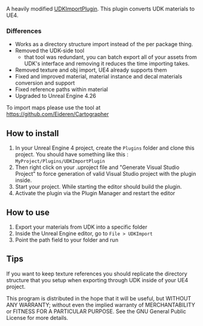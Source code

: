 A heavily modified [UDKImportPlugin](https://github.com/Speedy37/UDKImportPlugin). 
This plugin converts UDK materials to UE4.

### Differences
- Works as a directory structure import instead of the per package thing.
- Removed the UDK-side tool
    + that tool was redundant, you can batch export all of your assets from UDK's interface and removing it reduces the time importing takes.
- Removed texture and obj import, UE4 already supports them
- Fixed and improved material, material instance and decal materials conversion and support
- Fixed reference paths within material
- Upgraded to Unreal Engine 4.26

To import maps please use the tool at https://github.com/Eideren/Cartographer

How to install
----------
1. In your Unreal Engine 4 project, create the `Plugins` folder and clone this project.
You should have something like this : `MyProject/Plugins/UDKImportPlugin`
2. Then right click on your .uproject file and "Generate Visual Studio Project" to force generation of valid Visual Studio project with the plugin inside.
3. Start your project. While starting the editor should build the plugin.
4. Activate the plugin via the Plugin Manager and restart the editor

How to use
----------
1. Export your materials from UDK into a specific folder
2. Inside the Unreal Engine editor, go to `File > UDKImport`
3. Point the path field to your folder and run

Tips
----
If you want to keep texture references you should replicate the directory structure that you setup when exporting through UDK inside of your UE4 project.

This program is distributed in the hope that it will be useful,
but WITHOUT ANY WARRANTY; without even the implied warranty of
MERCHANTABILITY or FITNESS FOR A PARTICULAR PURPOSE.  See the
GNU General Public License for more details.